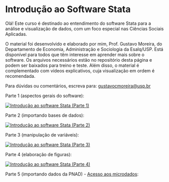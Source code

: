 # Introdução ao Software Stata

Olá! Este curso é destinado ao entendimento do software Stata para a análise e visualização de dados, com um foco especial nas Ciências Sociais Aplicadas.

O material foi desenvolvido e elaborado por mim, Prof. Gustavo Moreira, do Departamento de Economia, Administração e Sociologia da Esalq/USP. Está disponível para todos que têm interesse em aprender mais sobre o software. Os arquivos necessários estão no repositório desta página e podem ser baixados para treino e teste. Além disso, o material é complementado com vídeos explicativos, cuja visualização em ordem é recomendada.

Para dúvidas ou comentários, escreva para: gustavocmoreira@usp.br

Parte 1 (aspectos gerais do software):

[![Introdução ao software Stata (Parte 1)](https://markdown-videos-api.jorgenkh.no/url?url=https%3A%2F%2Fwww.youtube.com%2Fwatch%3Fv%3DGCFZStzzQDs%26ab_channel%3DGustavo)](https://www.youtube.com/watch?v=GCFZStzzQDs&ab_channel=Gustavo)

Parte 2 (importando bases de dados):

[![Introdução ao software Stata (Parte 2)](https://markdown-videos-api.jorgenkh.no/url?url=https%3A%2F%2Fwww.youtube.com%2Fwatch%3Fv%3DKWcIyeIFnCc&ab_channel=Gustavo)](https://www.youtube.com/watch?v=KWcIyeIFnCc&ab_channel=Gustavo)

Parte 3 (manipulação de variáveis):

[![Introdução ao software Stata (Parte 3)](https://markdown-videos-api.jorgenkh.no/url?url=https%3A%2F%2Fwww.youtube.com%2Fwatch%3Fv%3DF-Lb-7z9gVA%26ab_channel%3DGustavo)](https://www.youtube.com/watch?v=F-Lb-7z9gVA&ab_channel=Gustavo)

Parte 4 (elaboração de figuras):

[![Introdução ao software Stata (Parte 4)](https://markdown-videos-api.jorgenkh.no/url?url=https%3A%2F%2Fwww.youtube.com%2Fwatch%3Fv%3DqIkgagUfwpU%26ab_channel%3DGustavo)](https://www.youtube.com/watch?v=qIkgagUfwpU&ab_channel=Gustavo)

Parte 5 (importando dados da PNAD) - [Acesso aos microdados](https://www.ibge.gov.br/estatisticas/sociais/trabalho/9173-pesquisa-nacional-por-amostra-de-domicilios-continua-trimestral.html?=&t=microdados):

